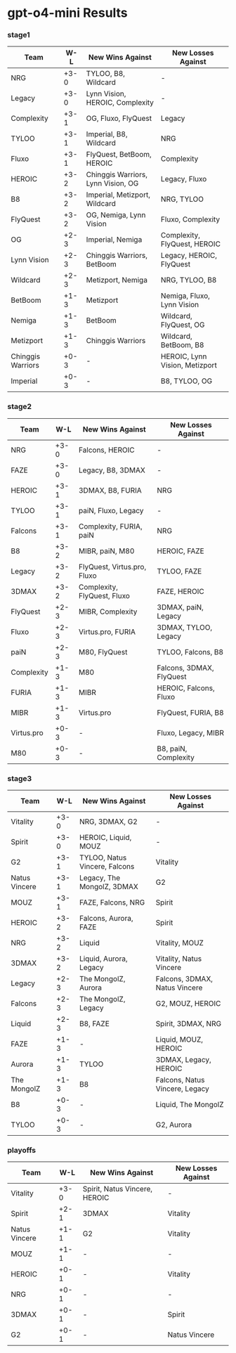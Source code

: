 # gpt-o4-mini Results

### stage1

| Team | W-L | New Wins Against | New Losses Against |
|------|-----|-----------------|------------------|
| NRG | +3-0 | TYLOO, B8, Wildcard | - |
| Legacy | +3-0 | Lynn Vision, HEROIC, Complexity | - |
| Complexity | +3-1 | OG, Fluxo, FlyQuest | Legacy |
| TYLOO | +3-1 | Imperial, B8, Wildcard | NRG |
| Fluxo | +3-1 | FlyQuest, BetBoom, HEROIC | Complexity |
| HEROIC | +3-2 | Chinggis Warriors, Lynn Vision, OG | Legacy, Fluxo |
| B8 | +3-2 | Imperial, Metizport, Wildcard | NRG, TYLOO |
| FlyQuest | +3-2 | OG, Nemiga, Lynn Vision | Fluxo, Complexity |
| OG | +2-3 | Imperial, Nemiga | Complexity, FlyQuest, HEROIC |
| Lynn Vision | +2-3 | Chinggis Warriors, BetBoom | Legacy, HEROIC, FlyQuest |
| Wildcard | +2-3 | Metizport, Nemiga | NRG, TYLOO, B8 |
| BetBoom | +1-3 | Metizport | Nemiga, Fluxo, Lynn Vision |
| Nemiga | +1-3 | BetBoom | Wildcard, FlyQuest, OG |
| Metizport | +1-3 | Chinggis Warriors | Wildcard, BetBoom, B8 |
| Chinggis Warriors | +0-3 | - | HEROIC, Lynn Vision, Metizport |
| Imperial | +0-3 | - | B8, TYLOO, OG |

### stage2

| Team | W-L | New Wins Against | New Losses Against |
|------|-----|-----------------|------------------|
| NRG | +3-0 | Falcons, HEROIC | - |
| FAZE | +3-0 | Legacy, B8, 3DMAX | - |
| HEROIC | +3-1 | 3DMAX, B8, FURIA | NRG |
| TYLOO | +3-1 | paiN, Fluxo, Legacy | - |
| Falcons | +3-1 | Complexity, FURIA, paiN | NRG |
| B8 | +3-2 | MIBR, paiN, M80 | HEROIC, FAZE |
| Legacy | +3-2 | FlyQuest, Virtus.pro, Fluxo | TYLOO, FAZE |
| 3DMAX | +3-2 | Complexity, FlyQuest, Fluxo | FAZE, HEROIC |
| FlyQuest | +2-3 | MIBR, Complexity | 3DMAX, paiN, Legacy |
| Fluxo | +2-3 | Virtus.pro, FURIA | 3DMAX, TYLOO, Legacy |
| paiN | +2-3 | M80, FlyQuest | TYLOO, Falcons, B8 |
| Complexity | +1-3 | M80 | Falcons, 3DMAX, FlyQuest |
| FURIA | +1-3 | MIBR | HEROIC, Falcons, Fluxo |
| MIBR | +1-3 | Virtus.pro | FlyQuest, FURIA, B8 |
| Virtus.pro | +0-3 | - | Fluxo, Legacy, MIBR |
| M80 | +0-3 | - | B8, paiN, Complexity |

### stage3

| Team | W-L | New Wins Against | New Losses Against |
|------|-----|-----------------|------------------|
| Vitality | +3-0 | NRG, 3DMAX, G2 | - |
| Spirit | +3-0 | HEROIC, Liquid, MOUZ | - |
| G2 | +3-1 | TYLOO, Natus Vincere, Falcons | Vitality |
| Natus Vincere | +3-1 | Legacy, The MongolZ, 3DMAX | G2 |
| MOUZ | +3-1 | FAZE, Falcons, NRG | Spirit |
| HEROIC | +3-2 | Falcons, Aurora, FAZE | Spirit |
| NRG | +3-2 | Liquid | Vitality, MOUZ |
| 3DMAX | +3-2 | Liquid, Aurora, Legacy | Vitality, Natus Vincere |
| Legacy | +2-3 | The MongolZ, Aurora | Falcons, 3DMAX, Natus Vincere |
| Falcons | +2-3 | The MongolZ, Legacy | G2, MOUZ, HEROIC |
| Liquid | +2-3 | B8, FAZE | Spirit, 3DMAX, NRG |
| FAZE | +1-3 | - | Liquid, MOUZ, HEROIC |
| Aurora | +1-3 | TYLOO | 3DMAX, Legacy, HEROIC |
| The MongolZ | +1-3 | B8 | Falcons, Natus Vincere, Legacy |
| B8 | +0-3 | - | Liquid, The MongolZ |
| TYLOO | +0-3 | - | G2, Aurora |

### playoffs

| Team | W-L | New Wins Against | New Losses Against |
|------|-----|-----------------|------------------|
| Vitality | +3-0 | Spirit, Natus Vincere, HEROIC | - |
| Spirit | +2-1 | 3DMAX | Vitality |
| Natus Vincere | +1-1 | G2 | Vitality |
| MOUZ | +1-1 | - | - |
| HEROIC | +0-1 | - | Vitality |
| NRG | +0-1 | - | - |
| 3DMAX | +0-1 | - | Spirit |
| G2 | +0-1 | - | Natus Vincere |

